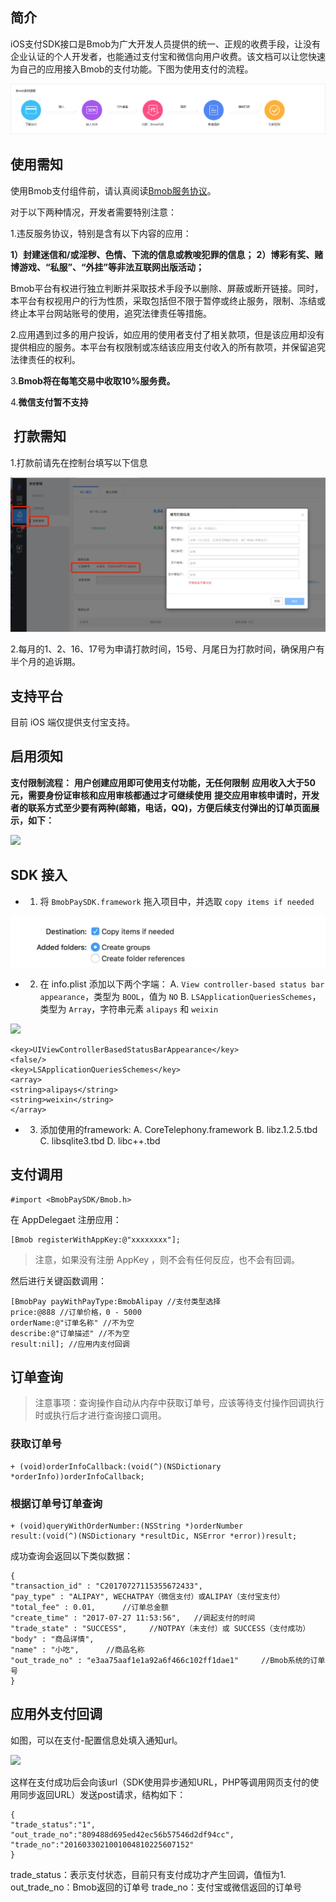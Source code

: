 ## 简介

iOS支付SDK接口是Bmob为广大开发人员提供的统一、正规的收费手段，让没有企业认证的个人开发者，也能通过支付宝和微信向用户收费。该文档可以让您快速为自己的应用接入Bmob的支付功能。下图为使用支付的流程。

![](image/flow.png)

## 使用需知

使用Bmob支付组件前，请认真阅读[Bmob服务协议](https://www.bmobapp.com/service)。

对于以下两种情况，开发者需要特别注意：

1.违反服务协议，特别是含有以下内容的应用：

**1）封建迷信和/或淫秽、色情、下流的信息或教唆犯罪的信息；**
**2）博彩有奖、赌博游戏、“私服”、“外挂”等非法互联网出版活动；**

Bmob平台有权进行独立判断并采取技术手段予以删除、屏蔽或断开链接。同时，本平台有权视用户的行为性质，采取包括但不限于暂停或终止服务，限制、冻结或终止本平台网站账号的使用，追究法律责任等措施。

2.应用遇到过多的用户投诉，如应用的使用者支付了相关款项，但是该应用却没有提供相应的服务。本平台有权限制或冻结该应用支付收入的所有款项，并保留追究法律责任的权利。

3.**Bmob将在每笔交易中收取10%服务费。**

4.**微信支付暂不支持**

##  打款需知

1.打款前请先在控制台填写以下信息

![](image/14579272227324.jpg)


2.每月的1、2、16、17号为申请打款时间，15号、月尾日为打款时间，确保用户有半个月的追诉期。

## 支持平台

目前 iOS 端仅提供支付宝支持。

## 启用须知

**支付限制流程：**
**用户创建应用即可使用支付功能，无任何限制**
**应用收入大于50元，需要身份证审核和应用审核都通过才可继续使用**
**提交应用审核申请时，开发者的联系方式至少要有两种(邮箱，电话，QQ)，方便后续支付弹出的订单页面展示，如下：**

![](https://ww4.sinaimg.cn/large/006y8lVagw1fbpzckrljvj30b40jr0tz.jpg)

## SDK 接入

- 1. 将 `BmobPaySDK.framework` 拖入项目中，并选取 `copy items if needed`

![](image/1C61E5DA-F4BE-4800-AC54-A3D011D1FC8C.png)

- 2. 在 info.plist 添加以下两个字端：
A. `View controller-based status bar appearance`，类型为 `BOOL`，值为 `NO`
B. `LSApplicationQueriesSchemes`，类型为 `Array`，字符串元素 `alipays` 和 `weixin`

![](https://ww1.sinaimg.cn/large/006tNc79gy1fbw2e24ep5j30u0036aah.jpg)

```
<key>UIViewControllerBasedStatusBarAppearance</key>
<false/>
<key>LSApplicationQueriesSchemes</key>
<array>
<string>alipays</string>
<string>weixin</string>
</array>
```

- 3. 添加使用的framework:
A. CoreTelephony.framework
B. libz.1.2.5.tbd
C. libsqlite3.tbd
D. libc++.tbd


## 支付调用

```
#import <BmobPaySDK/Bmob.h>
```

在 AppDelegaet 注册应用：

```
[Bmob registerWithAppKey:@"xxxxxxxx"];

```

> 注意，如果没有注册 AppKey ，则不会有任何反应，也不会有回调。

然后进行关键函数调用：

```
[BmobPay payWithPayType:BmobAlipay //支付类型选择
price:@888 //订单价格，0 - 5000
orderName:@"订单名称" //不为空
describe:@"订单描述" //不为空
result:nil]; //应用内支付回调
```

## 订单查询

> 注意事项：查询操作自动从内存中获取订单号，应该等待支付操作回调执行时或执行后才进行查询接口调用。

### 获取订单号
```
+ (void)orderInfoCallback:(void(^)(NSDictionary *orderInfo))orderInfoCallback;
```
### 根据订单号订单查询

```
+ (void)queryWithOrderNumber:(NSString *)orderNumber
result:(void(^)(NSDictionary *resultDic, NSError *error))result;

```

成功查询会返回以下类似数据：

```
{
"transaction_id" : "C20170727115355672433",
"pay_type" : "ALIPAY", WECHATPAY（微信支付）或ALIPAY（支付宝支付）
"total_fee" : 0.01,      //订单总金额
"create_time" : "2017-07-27 11:53:56",   //调起支付的时间
"trade_state" : "SUCCESS",     //NOTPAY（未支付）或 SUCCESS（支付成功）
"body" : "商品详情",
"name" : "小吃",      //商品名称
"out_trade_no" : "e3aa75aaf1e1a92a6f466c102ff1dae1"     //Bmob系统的订单号
}
```

## 应用外支付回调

如图，可以在支付-配置信息处填入通知url。

![](http://i.imgur.com/40aAkKh.png)


这样在支付成功后会向该url（SDK使用异步通知URL，PHP等调用网页支付的使用同步返回URL）发送post请求，结构如下：

```
{
"trade_status":"1",
"out_trade_no":"809488d695ed42ec56b57546d2df94cc",
"trade_no":"2016033021001004810225607152"
}
```
trade_status：表示支付状态，目前只有支付成功才产生回调，值恒为1.
out_trade_no：Bmob返回的订单号
trade_no：支付宝或微信返回的订单号


